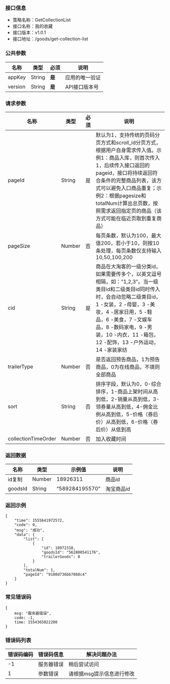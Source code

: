 ### 接口信息
- 策略名称：GetCollectionList
- 接口名称：我的收藏
- 接口版本：v1.0.1
- 接口地址：/goods/get-collection-list

### 公共参数
|名称|类型|必须|说明|
| ------------ | ------------ | ------------ | ------------ |
|appKey|String|**是**|应用的唯一验证|
|version|String|**是**|API接口版本号|

### 请求参数
|名称|类型|必须|说明|
| ------------ | ------------ | ------------ | ------------ |
|pageId|String|是|默认为1，支持传统的页码分页方式和scroll_id分页方式，根据用户自身需求传入值。示例1：商品入库，则首次传入1，后续传入接口返回的pageid，接口将持续返回符合条件的完整商品列表，该方式可以避免入口商品重复；示例2：根据pagesize和totalNum计算出总页数，按照需求返回指定页的商品（该方式可能在临近页取到重复商品）|
|pageSize|Number|否|每页条数，默认为100，最大值200，若小于10，则按10条处理，每页条数仅支持输入10,50,100,200|
|cid|String|是|商品在大淘客的一级分类id，如果需要传多个，以英文逗号相隔，如：”1,2,3”。当一级类目id和二级类目id同时传入时，会自动忽略二级类目id，1 -女装，2 -母婴，3 -美妆，4 -居家日用，5 -鞋品，6 -美食，7 -文娱车品，8 -数码家电，9 -男装，10 -内衣，11 -箱包，12 -配饰，13 -户外运动，14 -家装家纺|
|trailerType|Number|否|是否返回预告商品，1为预告商品，0为在线商品，不填则全部商品|
|sort|String|否|排序字段，默认为0，0-综合排序，1-商品上架时间从高到低，2-销量从高到低，3-领券量从高到低，4-佣金比例从高到低，5-价格（券后价）从高到低，6-价格（券后价）从低到高|
|collectionTimeOrder|Number|否|加入收藏时间|

### 返回数据
|名称|类型|示例值|说明|
| ------------ | ------------ | ------------ | ------------ |
|id复制|Number|18926311|商品id|
|goodsId|String|“589284195570”|淘宝商品id|

### 返回示例
```
{
    "time": 1555641972572,
    "code": 0,
    "msg": "成功",
    "data": {
        "list": [
            {
                "id": 18972318,
                "goodsId": "562800541176",
                "trailerGoods": 0
            }
        ],
        "totalNum": 1,
        "pageId": "9100d736bb7868c4"
    }
}
```

### 常见错误码
```
{
    msg: "服务器错误",
    code: -1,
    time: 1554365022200
}
```

### 错误码列表
|错误码编码|错误码信息|解决问题办法|
| ------------ | ------------ | ------------ |
|-1|服务器错误|稍后尝试访问|
|1|参数错误|请根据msg提示信息进行修改|